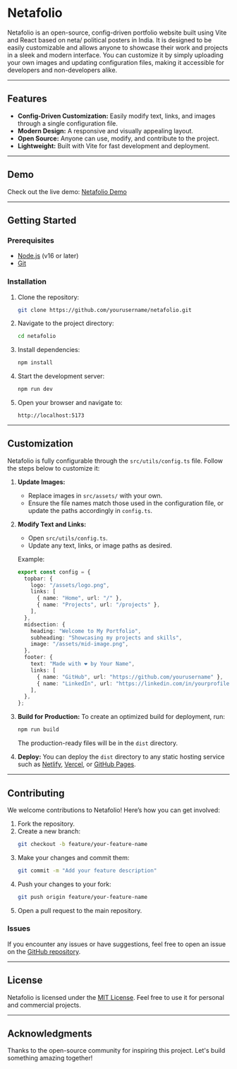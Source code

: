 # Netafolio

Netafolio is an open-source, config-driven portfolio website built using Vite and React based on neta/ political posters in India. It is designed to be easily customizable and allows anyone to showcase their work and projects in a sleek and modern interface. You can customize it by simply uploading your own images and updating configuration files, making it accessible for developers and non-developers alike.

---

## Features

- **Config-Driven Customization:** Easily modify text, links, and images through a single configuration file.
- **Modern Design:** A responsive and visually appealing layout.
- **Open Source:** Anyone can use, modify, and contribute to the project.
- **Lightweight:** Built with Vite for fast development and deployment.

---

## Demo

Check out the live demo: [Netafolio Demo](#)

---

## Getting Started

### Prerequisites

- [Node.js](https://nodejs.org/) (v16 or later)
- [Git](https://git-scm.com/)

### Installation

1. Clone the repository:

   ```bash
   git clone https://github.com/yourusername/netafolio.git
   ```

2. Navigate to the project directory:

   ```bash
   cd netafolio
   ```

3. Install dependencies:

   ```bash
   npm install
   ```

4. Start the development server:

   ```bash
   npm run dev
   ```

5. Open your browser and navigate to:
   ```
   http://localhost:5173
   ```

---

## Customization

Netafolio is fully configurable through the `src/utils/config.ts` file. Follow the steps below to customize it:

1. **Update Images:**

   - Replace images in `src/assets/` with your own.
   - Ensure the file names match those used in the configuration file, or update the paths accordingly in `config.ts`.

2. **Modify Text and Links:**

   - Open `src/utils/config.ts`.
   - Update any text, links, or image paths as desired.

   Example:

   ```typescript
   export const config = {
     topbar: {
       logo: "/assets/logo.png",
       links: [
         { name: "Home", url: "/" },
         { name: "Projects", url: "/projects" },
       ],
     },
     midsection: {
       heading: "Welcome to My Portfolio",
       subheading: "Showcasing my projects and skills",
       image: "/assets/mid-image.png",
     },
     footer: {
       text: "Made with ❤️ by Your Name",
       links: [
         { name: "GitHub", url: "https://github.com/yourusername" },
         { name: "LinkedIn", url: "https://linkedin.com/in/yourprofile" },
       ],
     },
   };
   ```

3. **Build for Production:**
   To create an optimized build for deployment, run:

   ```bash
   npm run build
   ```

   The production-ready files will be in the `dist` directory.

4. **Deploy:**
   You can deploy the `dist` directory to any static hosting service such as [Netlify](https://www.netlify.com/), [Vercel](https://vercel.com/), or [GitHub Pages](https://pages.github.com/).

---

## Contributing

We welcome contributions to Netafolio! Here’s how you can get involved:

1. Fork the repository.
2. Create a new branch:
   ```bash
   git checkout -b feature/your-feature-name
   ```
3. Make your changes and commit them:
   ```bash
   git commit -m "Add your feature description"
   ```
4. Push your changes to your fork:
   ```bash
   git push origin feature/your-feature-name
   ```
5. Open a pull request to the main repository.

### Issues

If you encounter any issues or have suggestions, feel free to open an issue on the [GitHub repository](https://github.com/yourusername/netafolio/issues).

---

## License

Netafolio is licensed under the [MIT License](LICENSE). Feel free to use it for personal and commercial projects.

---

## Acknowledgments

Thanks to the open-source community for inspiring this project. Let's build something amazing together!
